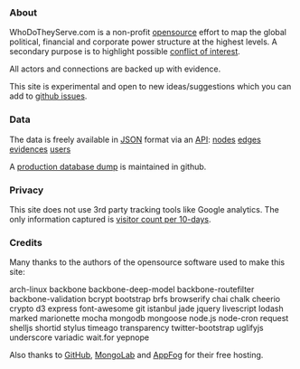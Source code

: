 ### About

WhoDoTheyServe.com is a non-profit [opensource] effort to map the
global political, financial and corporate power structure at the highest levels.
A secondary purpose is to highlight possible [conflict of interest][coi].

All actors and connections are backed up with evidence.

This site is experimental and open to new ideas/suggestions which
you can add to [github issues][issues].

### Data

The data is freely available in [JSON] format via an [API]:
[nodes](http://wdts10.eu01.aws.af.cm/api/nodes)
[edges](http://wdts10.eu01.aws.af.cm/api/edges)
[evidences](http://wdts10.eu01.aws.af.cm/api/evidences)
[users](http://wdts10.eu01.aws.af.cm/api/users)

A [production database dump][db-dump] is maintained in github.

### Privacy

This site does not use 3rd party tracking tools like Google analytics.
The only information captured is
[visitor count per 10-days](http://wdts10.eu01.aws.af.cm/api/hive/n-hits-2014).

### Credits

Many thanks to the authors of the opensource software used to make this site:

arch-linux
backbone
backbone-deep-model
backbone-routefilter
backbone-validation
bcrypt
bootstrap
brfs
browserify
chai
chalk
cheerio
crypto
d3
express
font-awesome
git
istanbul
jade
jquery
livescript
lodash
marked
marionette
mocha
mongodb
mongoose
node.js
node-cron
request
shelljs
shortid
stylus
timeago
transparency
twitter-bootstrap
uglifyjs
underscore
variadic
wait.for
yepnope

Also thanks to [GitHub], [MongoLab] and [AppFog] for their free hosting.


[appfog]:     http://appfog.com
[api]:        http://en.wikipedia.org/wiki/Application_programming_interface
[beta]:       https://en.wikipedia.org/wiki/Software_release_life_cycle
[coi]:        http://en.wikipedia.org/wiki/Conflict_of_interest
[db-dump]:    https://github.com/dizzib/prod-db-dump 
[github]:     https://github.com
[graph]:      #/graph
[issues]:     https://github.com/dizzib/WhoDoTheyServe.com/issues
[json]:       http://en.wikipedia.org/wiki/Json
[mongolab]:   http://mongolab.com
[opensource]: https://github.com/dizzib/WhoDoTheyServe.com
